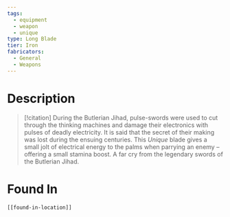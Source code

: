 ```yaml
---
tags:
  - equipment
  - weapon
  - unique
type: Long Blade
tier: Iron
fabricators:
  - General
  - Weapons
---
```

# Description
> [!citation]
> During the Butlerian Jihad, pulse-swords were used to cut through the thinking machines and damage their electronics with pulses of deadly electricity. It is said that the secret of their making was lost during the ensuing centuries. This *Unique* blade gives a small jolt of electrical energy to the palms when parrying an enemy – offering a small stamina boost. A far cry from the legendary swords of the Butlerian Jihad.
# Found In
```meta-bind-embed
[[found-in-location]]
```